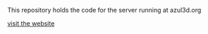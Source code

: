 This repository holds the code for the server running at azul3d.org

[visit the website](https://azul3d.org)
